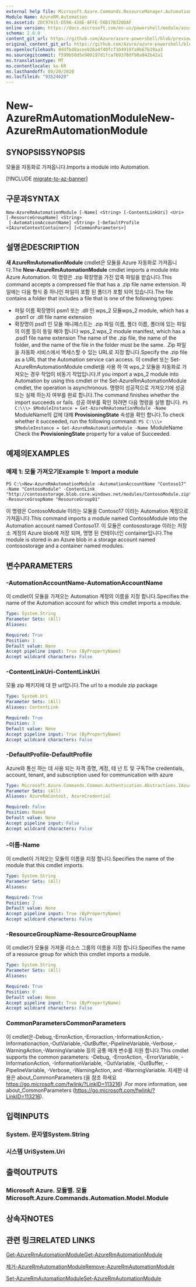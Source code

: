 ```yaml
---
external help file: Microsoft.Azure.Commands.ResourceManager.Automation.dll-Help.xml
Module Name: AzureRM.Automation
ms.assetid: 2DC97415-D59A-428E-8FFE-56B17B320DAF
online version: https://docs.microsoft.com/en-us/powershell/module/azurerm.automation/new-azurermautomationmodule
schema: 2.0.0
content_git_url: https://github.com/Azure/azure-powershell/blob/preview/src/ResourceManager/Automation/Commands.Automation/help/New-AzureRmAutomationModule.md
original_content_git_url: https://github.com/Azure/azure-powershell/blob/preview/src/ResourceManager/Automation/Commands.Automation/help/New-AzureRmAutomationModule.md
ms.openlocfilehash: 0ddfbd8aceeb26a4f40fcf104919fa9b67b39aa3
ms.sourcegitcommit: f599b50d5e980197d1fca769378df90a842b42a1
ms.translationtype: MT
ms.contentlocale: ko-KR
ms.lasthandoff: 08/20/2020
ms.locfileid: "93524620"
---
```

# <span data-ttu-id="68399-101">New-AzureRmAutomationModule</span><span class="sxs-lookup"><span data-stu-id="68399-101">New-AzureRmAutomationModule</span></span>

## <span data-ttu-id="68399-102">SYNOPSIS</span><span class="sxs-lookup"><span data-stu-id="68399-102">SYNOPSIS</span></span>
<span data-ttu-id="68399-103">모듈을 자동화로 가져옵니다.</span><span class="sxs-lookup"><span data-stu-id="68399-103">Imports a module into Automation.</span></span>

[!INCLUDE [migrate-to-az-banner](../../includes/migrate-to-az-banner.md)]

## <span data-ttu-id="68399-104">구문과</span><span class="sxs-lookup"><span data-stu-id="68399-104">SYNTAX</span></span>

```
New-AzureRmAutomationModule [-Name] <String> [-ContentLinkUri] <Uri> [-ResourceGroupName] <String>
 [-AutomationAccountName] <String> [-DefaultProfile <IAzureContextContainer>] [<CommonParameters>]
```

## <span data-ttu-id="68399-105">설명은</span><span class="sxs-lookup"><span data-stu-id="68399-105">DESCRIPTION</span></span>
<span data-ttu-id="68399-106">**새 AzureRmAutomationModule** cmdlet은 모듈을 Azure 자동화로 가져옵니다.</span><span class="sxs-lookup"><span data-stu-id="68399-106">The **New-AzureRmAutomationModule** cmdlet imports a module into Azure Automation.</span></span>
<span data-ttu-id="68399-107">이 명령은 .zip 확장명을 가진 압축 파일을 받습니다.</span><span class="sxs-lookup"><span data-stu-id="68399-107">This command accepts a compressed file that has a .zip file name extension.</span></span>
<span data-ttu-id="68399-108">파일에는 다음 형식 중 하나인 파일이 포함 된 폴더가 포함 되어 있습니다.</span><span class="sxs-lookup"><span data-stu-id="68399-108">The file contains a folder that includes a file that is one of the following types:</span></span> 
- <span data-ttu-id="68399-109">파일 이름 확장명이 psm1 또는 .dll 인 wps_2 모듈</span><span class="sxs-lookup"><span data-stu-id="68399-109">wps_2 module, which has a .psm1 or .dll file name extension</span></span> 
- <span data-ttu-id="68399-110">확장명이 psd1 인 모듈 매니페스트는 .zip 파일 이름, 폴더 이름, 폴더에 있는 파일의 이름 등이 동일 해야 합니다 wps_2.</span><span class="sxs-lookup"><span data-stu-id="68399-110">wps_2 module manifest, which has a .psd1 file name extension The name of the .zip file, the name of the folder, and the name of the file in the folder must be the same.</span></span>
<span data-ttu-id="68399-111">.Zip 파일을 자동화 서비스에서 액세스할 수 있는 URL로 지정 합니다.</span><span class="sxs-lookup"><span data-stu-id="68399-111">Specify the .zip file as a URL that the Automation service can access.</span></span>
<span data-ttu-id="68399-112">이 cmdlet 또는 Set-AzureRmAutomationModule cmdlet을 사용 하 여 wps_2 모듈을 자동화로 가져오는 경우 작업이 비동기 작업입니다.</span><span class="sxs-lookup"><span data-stu-id="68399-112">If you import a wps_2 module into Automation by using this cmdlet or the Set-AzureRmAutomationModule cmdlet, the operation is asynchronous.</span></span>
<span data-ttu-id="68399-113">명령이 성공적으로 가져오기에 성공 또는 실패 하는지 여부를 완료 합니다.</span><span class="sxs-lookup"><span data-stu-id="68399-113">The command finishes whether the import succeeds or fails.</span></span>
<span data-ttu-id="68399-114">성공 여부를 확인 하려면 다음 명령을 실행 합니다. `PS C:\\\> $ModuleInstance = Get-AzureRmAutomationModule -Name ` ModuleName의 값에 대해 **ProvisioningState** 속성을 확인 합니다.</span><span class="sxs-lookup"><span data-stu-id="68399-114">To check whether it succeeded, run the following command: `PS C:\\\> $ModuleInstance = Get-AzureRmAutomationModule -Name `ModuleName Check the **ProvisioningState** property for a value of Succeeded.</span></span>

## <span data-ttu-id="68399-115">예제의</span><span class="sxs-lookup"><span data-stu-id="68399-115">EXAMPLES</span></span>

### <span data-ttu-id="68399-116">예제 1: 모듈 가져오기</span><span class="sxs-lookup"><span data-stu-id="68399-116">Example 1: Import a module</span></span>
```
PS C:\>New-AzureRmAutomationModule -AutomationAccountName "Contoso17" -Name "ContosoModule" -ContentLink "http://contosostorage.blob.core.windows.net/modules/ContosoModule.zip" -ResourceGroupName "ResourceGroup01"
```

<span data-ttu-id="68399-117">이 명령은 ContosoModule 이라는 모듈을 Contoso17 이라는 Automation 계정으로 가져옵니다.</span><span class="sxs-lookup"><span data-stu-id="68399-117">This command imports a module named ContosoModule into the Automation account named Contoso17.</span></span>
<span data-ttu-id="68399-118">이 모듈은 contosostorage 이라는 저장소 계정의 Azure blob에 저장 되며, 명명 된 컨테이너인 container입니다.</span><span class="sxs-lookup"><span data-stu-id="68399-118">The module is stored in an Azure blob in a storage account named contosostorage and a container named modules.</span></span>

## <span data-ttu-id="68399-119">변수</span><span class="sxs-lookup"><span data-stu-id="68399-119">PARAMETERS</span></span>

### <span data-ttu-id="68399-120">-AutomationAccountName</span><span class="sxs-lookup"><span data-stu-id="68399-120">-AutomationAccountName</span></span>
<span data-ttu-id="68399-121">이 cmdlet이 모듈을 가져오는 Automation 계정의 이름을 지정 합니다.</span><span class="sxs-lookup"><span data-stu-id="68399-121">Specifies the name of the Automation account for which this cmdlet imports a module.</span></span>

```yaml
Type: System.String
Parameter Sets: (All)
Aliases:

Required: True
Position: 1
Default value: None
Accept pipeline input: True (ByPropertyName)
Accept wildcard characters: False
```

### <span data-ttu-id="68399-122">-ContentLinkUri</span><span class="sxs-lookup"><span data-stu-id="68399-122">-ContentLinkUri</span></span>
<span data-ttu-id="68399-123">모듈 zip 패키지에 대 한 url입니다.</span><span class="sxs-lookup"><span data-stu-id="68399-123">The url to a module zip package</span></span>

```yaml
Type: System.Uri
Parameter Sets: (All)
Aliases: ContentLink

Required: True
Position: 3
Default value: None
Accept pipeline input: True (ByPropertyName)
Accept wildcard characters: False
```

### <span data-ttu-id="68399-124">-DefaultProfile</span><span class="sxs-lookup"><span data-stu-id="68399-124">-DefaultProfile</span></span>
<span data-ttu-id="68399-125">Azure와 통신 하는 데 사용 되는 자격 증명, 계정, 테 넌 트 및 구독</span><span class="sxs-lookup"><span data-stu-id="68399-125">The credentials, account, tenant, and subscription used for communication with azure</span></span>

```yaml
Type: Microsoft.Azure.Commands.Common.Authentication.Abstractions.IAzureContextContainer
Parameter Sets: (All)
Aliases: AzureRmContext, AzureCredential

Required: False
Position: Named
Default value: None
Accept pipeline input: False
Accept wildcard characters: False
```

### <span data-ttu-id="68399-126">-이름</span><span class="sxs-lookup"><span data-stu-id="68399-126">-Name</span></span>
<span data-ttu-id="68399-127">이 cmdlet이 가져오는 모듈의 이름을 지정 합니다.</span><span class="sxs-lookup"><span data-stu-id="68399-127">Specifies the name of the module that this cmdlet imports.</span></span>

```yaml
Type: System.String
Parameter Sets: (All)
Aliases:

Required: True
Position: 2
Default value: None
Accept pipeline input: True (ByPropertyName)
Accept wildcard characters: False
```

### <span data-ttu-id="68399-128">-ResourceGroupName</span><span class="sxs-lookup"><span data-stu-id="68399-128">-ResourceGroupName</span></span>
<span data-ttu-id="68399-129">이 cmdlet가 모듈을 가져올 리소스 그룹의 이름을 지정 합니다.</span><span class="sxs-lookup"><span data-stu-id="68399-129">Specifies the name of a resource group for which this cmdlet imports a module.</span></span>

```yaml
Type: System.String
Parameter Sets: (All)
Aliases:

Required: True
Position: 0
Default value: None
Accept pipeline input: True (ByPropertyName)
Accept wildcard characters: False
```

### <span data-ttu-id="68399-130">CommonParameters</span><span class="sxs-lookup"><span data-stu-id="68399-130">CommonParameters</span></span>
<span data-ttu-id="68399-131">이 cmdlet은-Debug,-ErrorAction,-Erroraction,-InformationAction,-Informationaction,-OutVariable,-OutBuffer,-PipelineVariable,-Verbose,-WarningAction,-WarningVariable 등의 공통 매개 변수를 지원 합니다.</span><span class="sxs-lookup"><span data-stu-id="68399-131">This cmdlet supports the common parameters: -Debug, -ErrorAction, -ErrorVariable, -InformationAction, -InformationVariable, -OutVariable, -OutBuffer, -PipelineVariable, -Verbose, -WarningAction, and -WarningVariable.</span></span> <span data-ttu-id="68399-132">자세한 내용은 about_CommonParameters (을 참조 하세요 https://go.microsoft.com/fwlink/?LinkID=113216) .</span><span class="sxs-lookup"><span data-stu-id="68399-132">For more information, see about_CommonParameters (https://go.microsoft.com/fwlink/?LinkID=113216).</span></span>

## <span data-ttu-id="68399-133">입력</span><span class="sxs-lookup"><span data-stu-id="68399-133">INPUTS</span></span>

### <span data-ttu-id="68399-134">System. 문자열</span><span class="sxs-lookup"><span data-stu-id="68399-134">System.String</span></span>

### <span data-ttu-id="68399-135">시스템 Uri</span><span class="sxs-lookup"><span data-stu-id="68399-135">System.Uri</span></span>

## <span data-ttu-id="68399-136">출력</span><span class="sxs-lookup"><span data-stu-id="68399-136">OUTPUTS</span></span>

### <span data-ttu-id="68399-137">Microsoft Azure. 모듈별. 모듈</span><span class="sxs-lookup"><span data-stu-id="68399-137">Microsoft.Azure.Commands.Automation.Model.Module</span></span>

## <span data-ttu-id="68399-138">상속자</span><span class="sxs-lookup"><span data-stu-id="68399-138">NOTES</span></span>

## <span data-ttu-id="68399-139">관련 링크</span><span class="sxs-lookup"><span data-stu-id="68399-139">RELATED LINKS</span></span>

[<span data-ttu-id="68399-140">Get-AzureRmAutomationModule</span><span class="sxs-lookup"><span data-stu-id="68399-140">Get-AzureRmAutomationModule</span></span>](./Get-AzureRmAutomationModule.md)

[<span data-ttu-id="68399-141">제거-AzureRmAutomationModule</span><span class="sxs-lookup"><span data-stu-id="68399-141">Remove-AzureRmAutomationModule</span></span>](./Remove-AzureRmAutomationModule.md)

[<span data-ttu-id="68399-142">Set-AzureRmAutomationModule</span><span class="sxs-lookup"><span data-stu-id="68399-142">Set-AzureRmAutomationModule</span></span>](./Set-AzureRmAutomationModule.md)


